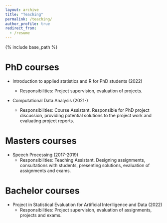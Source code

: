 ```yaml
---
layout: archive
title: "Teaching"
permalink: /teaching/
author_profile: true
redirect_from:
  - /resume
---
```


{% include base_path %}

PhD courses
======
* Introduction to applied statistics and R for PhD students (2022)
	* Responsibilities: Project supervision, evaluation of projects.

* Computational Data Analysis (2021-)
	* Responsibilities: Course Assistant. Responsible for PhD project discussion, providing potential
solutions to the project work and evaluating project reports.


Masters courses
======
* Speech Processing (2017-2019)
	* Responsibilities: Teaching Assistant. Designing assignments, consultations with students, presenting solutions, evaluation
of assignments and exams.

Bachelor courses
======
* Project in Statistical Evaluation for Artificial Interlligence and Data (2022)
	* Responsibilities: Project supervision, evaluation of assignments, projects and exams.

